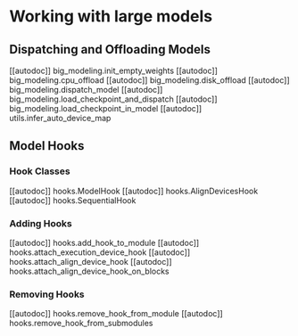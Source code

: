 <!--Copyright 2021 The HuggingFace Team. All rights reserved.

Licensed under the Apache License, Version 2.0 (the "License"); you may not use this file except in compliance with
the License. You may obtain a copy of the License at

http://www.apache.org/licenses/LICENSE-2.0

Unless required by applicable law or agreed to in writing, software distributed under the License is distributed on
an "AS IS" BASIS, WITHOUT WARRANTIES OR CONDITIONS OF ANY KIND, either express or implied. See the License for the
specific language governing permissions and limitations under the License.

⚠️ Note that this file is in Markdown but contain specific syntax for our doc-builder (similar to MDX) that may not be
rendered properly in your Markdown viewer.
-->

# Working with large models

## Dispatching and Offloading Models

[[autodoc]] big_modeling.init_empty_weights
[[autodoc]] big_modeling.cpu_offload
[[autodoc]] big_modeling.disk_offload
[[autodoc]] big_modeling.dispatch_model
[[autodoc]] big_modeling.load_checkpoint_and_dispatch
[[autodoc]] big_modeling.load_checkpoint_in_model
[[autodoc]] utils.infer_auto_device_map

## Model Hooks

### Hook Classes

[[autodoc]] hooks.ModelHook
[[autodoc]] hooks.AlignDevicesHook
[[autodoc]] hooks.SequentialHook

### Adding Hooks

[[autodoc]] hooks.add_hook_to_module
[[autodoc]] hooks.attach_execution_device_hook
[[autodoc]] hooks.attach_align_device_hook
[[autodoc]] hooks.attach_align_device_hook_on_blocks

### Removing Hooks

[[autodoc]] hooks.remove_hook_from_module
[[autodoc]] hooks.remove_hook_from_submodules